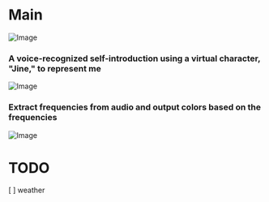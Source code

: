 
# Main
![Image](https://github.com/user-attachments/assets/1833e2e0-725c-475c-a53b-e4349212c152)

### A voice-recognized self-introduction using a virtual character, "Jine," to represent me

![Image](https://github.com/user-attachments/assets/c5db6535-da98-4df0-9e82-0e892cfa2136)

### Extract frequencies from audio and output colors based on the frequencies
![Image](https://github.com/user-attachments/assets/cebcf8ed-464e-42fc-a12a-e7444d994a05)



# TODO
[ ] weather

